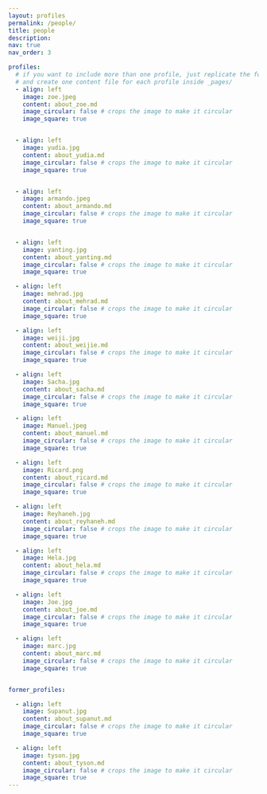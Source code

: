 ```yaml
---
layout: profiles
permalink: /people/
title: people
description:  
nav: true
nav_order: 3

profiles:
  # if you want to include more than one profile, just replicate the following block
  # and create one content file for each profile inside _pages/
  - align: left
    image: zoe.jpeg
    content: about_zoe.md
    image_circular: false # crops the image to make it circular
    image_square: true


  - align: left
    image: yudia.jpg
    content: about_yudia.md
    image_circular: false # crops the image to make it circular
    image_square: true


  - align: left
    image: armando.jpeg
    content: about_armando.md
    image_circular: false # crops the image to make it circular
    image_square: true


  - align: left
    image: yanting.jpg
    content: about_yanting.md
    image_circular: false # crops the image to make it circular
    image_square: true

  - align: left
    image: mehrad.jpg
    content: about_mehrad.md
    image_circular: false # crops the image to make it circular
    image_square: true

  - align: left
    image: weiji.jpg
    content: about_weijie.md
    image_circular: false # crops the image to make it circular
    image_square: true

  - align: left
    image: Sacha.jpg
    content: about_sacha.md
    image_circular: false # crops the image to make it circular
    image_square: true

  - align: left
    image: Manuel.jpeg
    content: about_manuel.md
    image_circular: false # crops the image to make it circular
    image_square: true

  - align: left
    image: Ricard.png
    content: about_ricard.md
    image_circular: false # crops the image to make it circular
    image_square: true

  - align: left
    image: Reyhaneh.jpg
    content: about_reyhaneh.md
    image_circular: false # crops the image to make it circular
    image_square: true

  - align: left
    image: Hela.jpg
    content: about_hela.md
    image_circular: false # crops the image to make it circular
    image_square: true

  - align: left
    image: Joe.jpg
    content: about_joe.md
    image_circular: false # crops the image to make it circular
    image_square: true

  - align: left
    image: marc.jpg
    content: about_marc.md
    image_circular: false # crops the image to make it circular
    image_square: true


former_profiles:

  - align: left
    image: Supanut.jpg
    content: about_supanut.md
    image_circular: false # crops the image to make it circular
    image_square: true

  - align: left
    image: tyson.jpg
    content: about_tyson.md
    image_circular: false # crops the image to make it circular
    image_square: true
---
```


